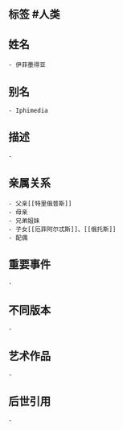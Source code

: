 ## 标签  #人类
## 姓名
	- 伊菲墨得亚
## 别名
	- Iphimedia
## 描述
	-
## 亲属关系
	- 父亲[[特里俄普斯]]
	- 母亲
	- 兄弟姐妹
	- 子女[[厄菲阿尔忒斯]]、[[俄托斯]]
	- 配偶
## 重要事件
	-
## 不同版本
	-
## 艺术作品
	-
## 后世引用
	-
